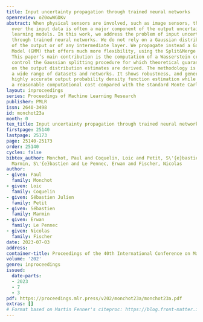 ```yaml
---
title: Input uncertainty propagation through trained neural networks
openreview: oZ0owWGDKv
abstract: When physical sensors are involved, such as image sensors, the uncertainty
  over the input data is often a major component of the output uncertainty of machine
  learning models. In this work, we address the problem of input uncertainty propagation
  through trained neural networks. We do not rely on a Gaussian distribution assumption
  of the output or of any intermediate layer. We propagate instead a Gaussian Mixture
  Model (GMM) that offers much more flexibility, using the Split&Merge algorithm.
  This paper’s main contribution is the computation of a Wasserstein criterion to
  control the Gaussian splitting procedure for which theoretical guarantees of convergence
  on the output distribution estimates are derived. The methodology is tested against
  a wide range of datasets and networks. It shows robustness, and genericity and offers
  highly accurate output probability density function estimation while maintaining
  a reasonable computational cost compared with the standard Monte Carlo (MC) approach.
layout: inproceedings
series: Proceedings of Machine Learning Research
publisher: PMLR
issn: 2640-3498
id: monchot23a
month: 0
tex_title: Input uncertainty propagation through trained neural networks
firstpage: 25140
lastpage: 25173
page: 25140-25173
order: 25140
cycles: false
bibtex_author: Monchot, Paul and Coquelin, Loic and Petit, S\'{e}bastien Julien and
  Marmin, S\'{e}bastien and Le Pennec, Erwan and Fischer, Nicolas
author:
- given: Paul
  family: Monchot
- given: Loic
  family: Coquelin
- given: Sébastien Julien
  family: Petit
- given: Sébastien
  family: Marmin
- given: Erwan
  family: Le Pennec
- given: Nicolas
  family: Fischer
date: 2023-07-03
address: 
container-title: Proceedings of the 40th International Conference on Machine Learning
volume: '202'
genre: inproceedings
issued:
  date-parts:
  - 2023
  - 7
  - 3
pdf: https://proceedings.mlr.press/v202/monchot23a/monchot23a.pdf
extras: []
# Format based on Martin Fenner's citeproc: https://blog.front-matter.io/posts/citeproc-yaml-for-bibliographies/
---
```

